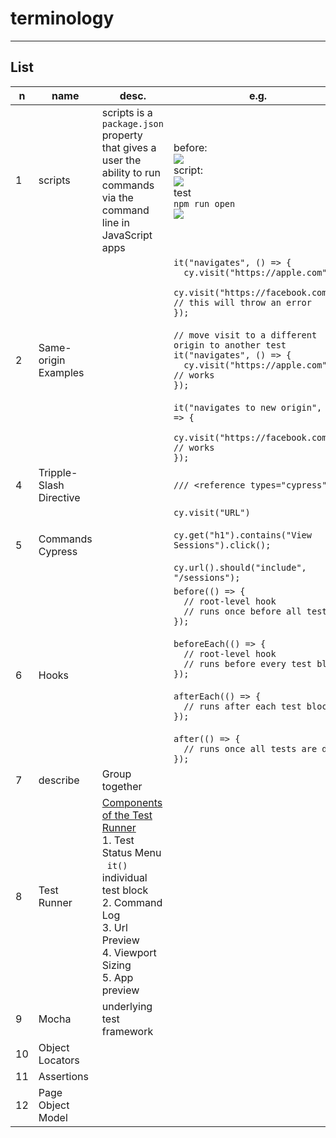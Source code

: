 # terminology

---

## List
|n|name|desc.|e.g.|O/P|
|-|----|-----|----|---|
|1|scripts|scripts is a `package.json` property that gives a user the ability to run commands via the command line in JavaScript apps|before:<br/><img src="https://i.imgur.com/MRDIBzB.png"><br/>script:<br/><img src="https://i.imgur.com/LB35grJ.png"><br/>test<br/>`npm run open`<br/><img src="https://i.imgur.com/SkcZcK1.png">|
|2|Same-origin Examples||`it("navigates", () => {`<br/>`  cy.visit("https://apple.com");`<br/>`  cy.visit("https://facebook.com"); // this will throw an error`<br/>`});`<br/><br/>`// move visit to a different origin to another test`<br/>`it("navigates", () => {`<br/>`  cy.visit("https://apple.com"); // works`<br/>`});`<br/><br/>`it("navigates to new origin", () => {`<br/>`  cy.visit("https://facebook.com"); // works`<br/>`});`|
|4|Tripple-Slash Directive||`/// <reference types="cypress" />`|<img src="https://i.imgur.com/Jqiv11Y.png">|
|5|Commands Cypress||`cy.visit("URL")`<br/><br/>`cy.get("h1").contains("View Sessions").click();`<br/><br/>`cy.url().should("include", "/sessions");`|
|6|Hooks||`before(() => {`<br/>`  // root-level hook`<br/>`  // runs once before all tests`<br/>`});`<br/><br/>`beforeEach(() => {`<br/>`  // root-level hook`<br/>`  // runs before every test block`<br/>`});`<br/><br/>`afterEach(() => {`<br/>`  // runs after each test block`<br/>`});`<br/><br/>`after(() => {`<br/>`  // runs once all tests are done`<br/>`});`|
|7|describe|Group together||<img src="https://i.imgur.com/CDVdA9L.png">|
|8|Test Runner|<ins>Components of the Test Runner</ins><br/>1. Test Status Menu<br/>&ensp;`it()` individual test block<br/>2. Command Log<br/>3. Url Preview<br/>4. Viewport Sizing<br/>5. App preview||<img src="https://i.imgur.com/mvbvVtZ.png">|
|9|Mocha|underlying test framework|
|10|Object Locators|
|11|Assertions|
|12|Page Object Model|
